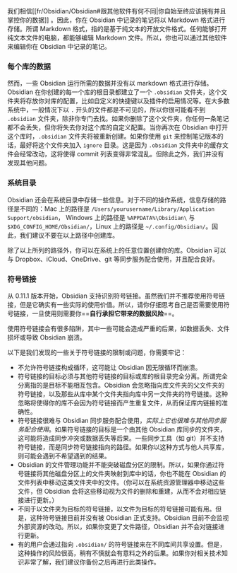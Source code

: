 我们相信[[fr/Obsidian/Obsidian#跟其他软件有何不同|你自始至终应该拥有并且掌控你的数据]] 。因此，你在 Obsidian 中记录的笔记将以 Markdown 格式进行存储。所谓 Markdown 格式，指的是基于纯文本的开放文件格式。任何能够打开纯文本文件的电脑，都能够编辑 Markdown 文件。所以，你也可以通过其他软件来编辑你在 Obsidian 中记录的笔记。

### 每个库的数据

然而，一些 Obsidian 运行所需的数据并没有以 markdown 格式进行存储。Obsidian 在你创建的每一个库的根目录都建立了一个 `.obsidian` 文件夹，这个文件夹将存放你对库的配置，比如自定义的快捷键以及插件的启用情况等。在大多数系统中，一般情况下以 `.` 开头的文件都是不可见的，所以你很可能看不到 `.obsidian` 文件夹，除非你专门去找。如果你删除了这个文件夹，你任何一条笔记都不会丢失，但你将失去你对这个库的自定义配置。当你再次在 Obsidian 中打开这个库时，`.obsidian` 文件夹将被重新创建。如果你使用 `git` 来控制笔记版本的话，最好将这个文件夹加入 `ignore` 目录。这是因为 `.obsidian` 文件夹中的缓存文件会经常改动，这将使得 commit 列表变得非常混乱。但除此之外，我们并没有发现其他问题。

### 系统目录

Obsidian 还会在系统目录中存储一些信息。对于不同的操作系统，信息存储的路径是不同的：Mac 上的路径是 `/Users/yourusername/Library/Application Support/obsidian`， Windows 上的路径是 `%APPDATA%\Obsidian\` 与 `$XDG_CONFIG_HOME/Obsidian/`，Linux 上的路径是 `~/.config/Obsidian/`。因此，我们建议不要在以上路径中创建库。

除了以上所列的路径外，你可以在系统上的任意位置创建你的库。Obsidian 可以与 Dropbox、iCloud、OneDrive、git 等同步服务配合使用，并且配合良好。

### 符号链接

从 0.11.1 版本开始，Obsidian 支持识别符号链接。虽然我们并不推荐使用符号链接，但是它确实有一些实际的使用价值。所以，请你仔细思考自己是否需要使用符号链接，一旦使用则需要你==**自行承担它带来的数据风险**==。

使用符号链接会有很多陷阱，其中一些可能会造成严重的后果，如数据丢失、文件损坏或导致 Obsidian 崩溃。

以下是我们发现的一些关于符号链接的限制或问题，你需要牢记：

- 不允许符号链接构成循环，这可能让 Obsidian 因无限循环而崩溃。
- 符号链接的目标必须与其他符号链接的目标或库的根目录完全分离。所谓完全分离指的是目标不能相互包含。Obsidian 会忽略指向库文件夹的父文件夹的符号链接，以及那些从库中某个文件夹指向库中另一文件夹的符号链接。这种忽略将使得你的库不会因为符号链接而产生重复文件，从而保证库内链接的准确性。
- 符号链接很难与 Obsidian 同步服务配合使用，*实际上它也很难与其他同步服务配合使用*。如果符号链接的目标是一个由其他 Obsidian 库同步的文件夹，这可能将造成同步冲突或数据丢失等后果。一些同步工具（如 git）并不支持符号链接，而是同步符号链接指向的路径。如果你以这种方式与他人共享库，则可能会遇到不希望遇到的结果。
- Obsidian 的文件管理功能并不能突破磁盘分区的限制。所以，如果你通过符号链接将其他磁盘分区上的文件夹映射到库中的话，你也不能在 Obsidian 的文件列表中移动这类文件夹中的文件。（你可以在系统资源管理器中移动这些文件，但 Obsidian 会将这些移动视为文件的删除和重建，从而不会对相应链接进行更新。）
- 不同于以文件夹为目标的符号链接，以文件为目标的符号链接可能有用。但是，这种符号链接目前并没有被 Obsidian 正式支持。Obsidian 目前不会监视外部资源的改动。所以，如果你变更了文件路径，Obsidian 并不会对链接进行更新。
- 有的用户会通过指向 `.obsidian/` 的符号链接来在不同库间共享设置。但是，这种操作的风险很高，稍有不慎就会有意料之外的后果。如果你对相关技术知识非常了解，我们建议你备份之后再进行此类操作。
